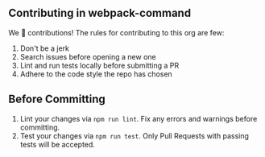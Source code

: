 ## Contributing in webpack-command

We 💛 contributions! The rules for contributing to this org are few:

1. Don't be a jerk
1. Search issues before opening a new one
1. Lint and run tests locally before submitting a PR
1. Adhere to the code style the repo has chosen


## Before Committing

1. Lint your changes via `npm run lint`. Fix any errors and warnings before committing.
1. Test your changes via `npm run test`. Only Pull Requests with passing tests will be accepted.
